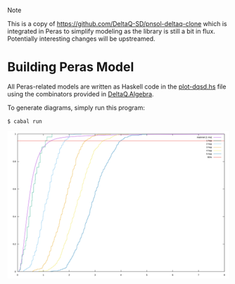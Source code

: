 > [!NOTE]
> This is a copy of https://github.com/DeltaQ-SD/pnsol-deltaq-clone which is integrated in Peras to simplify modeling as the library is still a bit in flux.
> Potentially interesting changes will be upstreamed.


# Building Peras Model

All Peras-related models are written as Haskell code in the [plot-dqsd.hs](plot-dqsd.hs) file using the combinators provided in [DeltaQ.Algebra](lib/DeltaQ/Algebra.hs).

To generate diagrams, simply run this program:

```
$ cabal run
```

![Praos Multi-hops Diffusion](plot-praos-multi-hops.svg)
